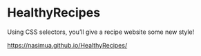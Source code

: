 # HealthyRecipes
Using CSS selectors, you’ll give a recipe website some new style!

https://nasimua.github.io/HealthyRecipes/
